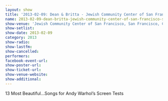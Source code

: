 ```yaml
---
layout: show
title: '2013-02-09: Dean & Britta - Jewish Community Center of San Francisco, San Francisco, CA, USA'
name: 2013-02-09-dean-britta-jewish-community-center-of-san-francisco-san-francisco-ca-usa
show-venue: 'Jewish Community Center of San Francisco, San Francisco, CA, USA'
show-setlist: 
show-date: 2013-02-09
category: 2013
show-radio: 
show-lastfm: 
show-cancelled: 
performers: 
facebook-event-url: 
show-poster-url: 
show-ticket-url: 
show-venue-website: 
show-additional: 
---
```


13 Most Beautiful…Songs for Andy Warhol’s Screen Tests